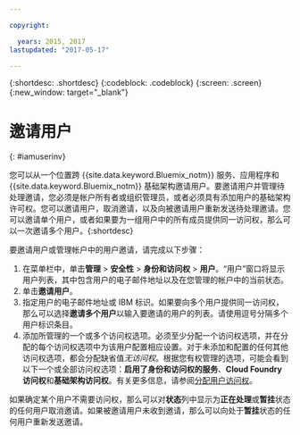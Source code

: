 ```yaml
---

copyright:

  years: 2015, 2017
lastupdated: "2017-05-17"

---
```


{:shortdesc: .shortdesc}
{:codeblock: .codeblock}
{:screen: .screen}
{:new_window: target="_blank"}

# 邀请用户
{: #iamuserinv}

您可以从一个位置跨 {{site.data.keyword.Bluemix_notm}} 服务、应用程序和 {{site.data.keyword.Bluemix_notm}} 基础架构邀请用户。要邀请用户并管理待处理邀请，您必须是帐户所有者或组织管理员，或者必须具有添加用户的基础架构许可权。您可以邀请用户，取消邀请，以及向被邀请用户重新发送待处理邀请。您可以邀请单个用户，或者如果要为一组用户中的所有成员提供同一访问权，那么可以一次邀请多个用户。{:shortdesc}

要邀请用户或管理帐户中的用户邀请，请完成以下步骤：

1. 在菜单栏中，单击**管理** &gt; **安全性** &gt; **身份和访问权** &gt; **用户**。“用户”窗口将显示用户列表，其中包含用户的电子邮件地址以及在您管理的帐户中的当前状态。 
2. 单击**邀请用户**。 
3. 指定用户的电子邮件地址或 IBM 标识。如果要向多个用户提供同一访问权，那么可以选择**邀请多个用户**以输入要邀请的用户的列表。请使用逗号分隔多个用户标识条目。 
4. 添加所管理的一个或多个访问权选项。必须至少分配一个访问权选项，并在分配的每个访问权选项中为该用户配置相应设置。对于未添加和配置的任何其他访问权选项，都会分配缺省值*无访问权*。根据您有权管理的选项，可能会看到以下一个或全部访问权选项：**启用了身份和访问权的服务**、**Cloud Foundry 访问权**和**基础架构访问权**。有关更多信息，请参阅[分配用户访问权](/docs/iam/assignaccess.html)。

如果确定某个用户不需要访问权，那么可以对**状态**列中显示为**正在处理**或**暂挂**状态的任何用户取消邀请。如果被邀请用户未收到邀请，那么可以向处于**暂挂**状态的任何用户重新发送邀请。
